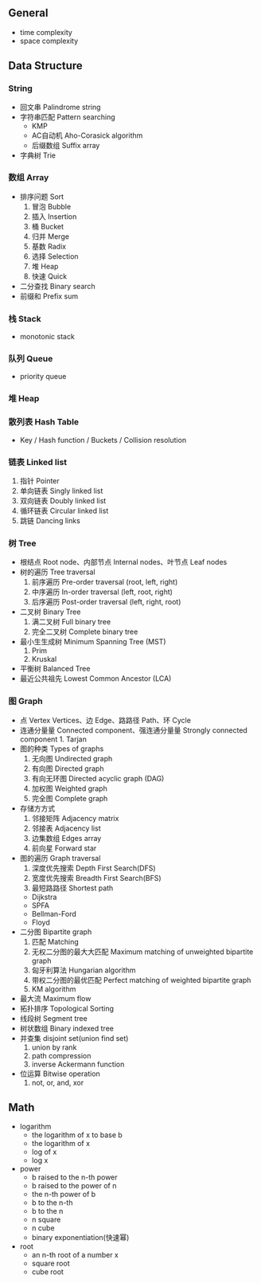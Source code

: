 ## General
  - time complexity
  - space complexity

## Data Structure
  ### String
  - 回⽂串 Palindrome string
  - 字符串匹配 Pattern searching
    - KMP
    - AC自动机 Aho-Corasick algorithm
    - 后缀数组 Suffix array
  - 字典树 Trie
  ###  数组 Array 
  - 排序问题 Sort
    1. 冒泡 Bubble
    2. 插入 Insertion
    3. 桶 Bucket
    4. 归并 Merge
    5. 基数 Radix
    6. 选择 Selection
    7. 堆 Heap
    8. 快速 Quick
  - 二分查找 Binary search
  - 前缀和 Prefix sum
  ###  栈 Stack
  - monotonic stack
  ###  队列 Queue
  - priority queue
  
  ###  堆 Heap
  
  ###  散列表 Hash Table
  - Key / Hash function / Buckets / Collision resolution
    
  ###  链表 Linked list
  1. 指针 Pointer
  2. 单向链表 Singly linked list
  3. 双向链表 Doubly linked list
  4. 循环链表 Circular linked list
  5. 跳链 Dancing links
  ###  树 Tree
  - 根结点 Root node、内部节点 Internal nodes、叶节点 Leaf nodes 
  - 树的遍历 Tree traversal
      1. 前序遍历 Pre-order traversal (root, left, right)
      2. 中序遍历 In-order traversal (left, root, right)
      3. 后序遍历 Post-order traversal (left, right, root)
  - ⼆叉树 Binary Tree
      1. 满二叉树 Full binary tree
      2. 完全二叉树 Complete binary tree
  - 最小⽣生成树 Minimum Spanning Tree (MST) 
      1. Prim
      2. Kruskal
  - 平衡树 Balanced Tree
  - 最近公共祖先 Lowest Common Ancestor (LCA)
###  图 Graph
- 点 Vertex Vertices、边 Edge、路路径 Path、环 Cycle
- 连通分量量 Connected component、强连通分量量 Strongly connected component 1. Tarjan
- 图的种类 Types of graphs
  1. 无向图 Undirected graph
  2. 有向图 Directed graph
  3. 有向⽆环图 Directed acyclic graph (DAG)
  4. 加权图 Weighted graph
  5. 完全图 Complete graph
- 存储⽅方式
  1. 邻接矩阵 Adjacency matrix
  2. 邻接表 Adjacency list
  3. 边集数组 Edges array
  4. 前向星 Forward star
- 图的遍历 Graph traversal
  1. 深度优先搜索 Depth First Search(DFS)
  2. 宽度优先搜索 Breadth First Search(BFS)
  6. 最短路路径 Shortest path
    + Dijkstra
    + SPFA
    + Bellman-Ford
    + Floyd
- ⼆分图 Bipartite graph
  1. 匹配 Matching
  2. 无权二分图的最⼤大匹配 Maximum matching of unweighted bipartite graph
    1. 匈⽛利算法 Hungarian algorithm
  3. 带权二分图的最优匹配 Perfect matching of weighted bipartite graph
    1. KM algorithm
- 最大流 Maximum flow
- 拓扑排序 Topological Sorting
- 线段树 Segment tree
- 树状数组 Binary indexed tree
- 并查集 disjoint set(union find set)
    1. union by rank
    2. path compression
    3. inverse Ackermann function
- 位运算 Bitwise operation
  1. not, or, and, xor


    
## Math
  - logarithm
    - the logarithm of x to base b
    - the logarithm of x
    - log of x
    - log x
  - power
    - b raised to the n-th power
    - b raised to the power of n
    - the n-th power of b
    - b to the n-th
    - b to the n
    - n square
    - n cube
    - binary exponentiation(快速幂)
  - root
    - an n-th root of a number x
    - square root
    - cube root
